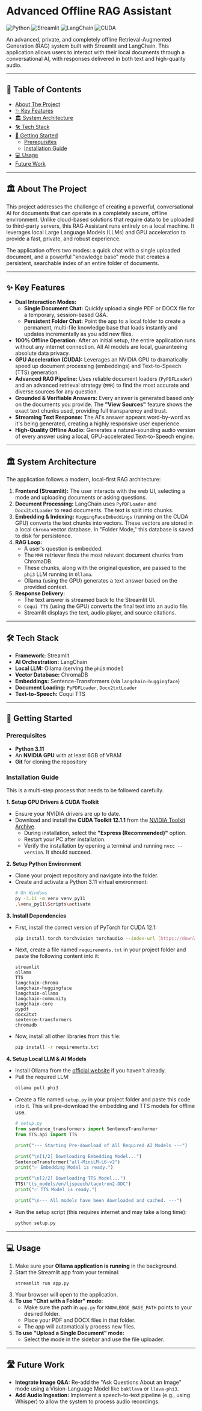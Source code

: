 # Advanced Offline RAG Assistant

![Python](https://img.shields.io/badge/Python-3.11-blue?style=for-the-badge&logo=python)
![Streamlit](https://img.shields.io/badge/Streamlit-1.35%2B-red?style=for-the-badge&logo=streamlit)
![LangChain](https://img.shields.io/badge/LangChain-0.2%2B-green?style=for-the-badge)
![CUDA](https://img.shields.io/badge/NVIDIA%20CUDA-Enabled-76B900?style=for-the-badge&logo=nvidia)

An advanced, private, and completely offline Retrieval-Augmented Generation (RAG) system built with Streamlit and LangChain. This application allows users to interact with their local documents through a conversational AI, with responses delivered in both text and high-quality audio.

***

## 📖 Table of Contents
- [About The Project](#-about-the-project)
- [✨ Key Features](#-key-features)
- [🏛️ System Architecture](#️-system-architecture)
- [🛠️ Tech Stack](#-tech-stack)
- [🚀 Getting Started](#-getting-started)
  - [Prerequisites](#prerequisites)
  - [Installation Guide](#installation-guide)
- [💻 Usage](#-usage)
- [Future Work](#-future-work)

***

## 🏛️ About The Project

This project addresses the challenge of creating a powerful, conversational AI for documents that can operate in a completely secure, offline environment. Unlike cloud-based solutions that require data to be uploaded to third-party servers, this RAG Assistant runs entirely on a local machine. It leverages local Large Language Models (LLMs) and GPU acceleration to provide a fast, private, and robust experience.

The application offers two modes: a quick chat with a single uploaded document, and a powerful "knowledge base" mode that creates a persistent, searchable index of an entire folder of documents.



***

## ✨ Key Features

* **Dual Interaction Modes:**
    * **Single Document Chat:** Quickly upload a single PDF or DOCX file for a temporary, session-based Q&A.
    * **Persistent Folder Chat:** Point the app to a local folder to create a permanent, multi-file knowledge base that loads instantly and updates incrementally as you add new files.
* **100% Offline Operation:** After an initial setup, the entire application runs without any internet connection. All AI models are local, guaranteeing absolute data privacy.
* **GPU Acceleration (CUDA):** Leverages an NVIDIA GPU to dramatically speed up document processing (embeddings) and Text-to-Speech (TTS) generation.
* **Advanced RAG Pipeline:** Uses reliable document loaders (`PyPDFLoader`) and an advanced retrieval strategy (`MMR`) to find the most accurate and diverse sources for any question.
* **Grounded & Verifiable Answers:** Every answer is generated based *only* on the documents you provide. The **"View Sources"** feature shows the exact text chunks used, providing full transparency and trust.
* **Streaming Text Response:** The AI's answer appears word-by-word as it's being generated, creating a highly responsive user experience.
* **High-Quality Offline Audio:** Generates a natural-sounding audio version of every answer using a local, GPU-accelerated Text-to-Speech engine.

***

## 🏛️ System Architecture

The application follows a modern, local-first RAG architecture:

1.  **Frontend (Streamlit):** The user interacts with the web UI, selecting a mode and uploading documents or asking questions.
2.  **Document Processing:** LangChain uses `PyPDFLoader` and `Docx2txtLoader` to read documents. The text is split into chunks.
3.  **Embedding & Indexing:** `HuggingFaceEmbeddings` (running on the CUDA GPU) converts the text chunks into vectors. These vectors are stored in a local `Chroma` vector database. In "Folder Mode," this database is saved to disk for persistence.
4.  **RAG Loop:**
    * A user's question is embedded.
    * The `MMR` retriever finds the most relevant document chunks from ChromaDB.
    * These chunks, along with the original question, are passed to the `phi3` LLM running in `Ollama`.
    * Ollama (using the GPU) generates a text answer based on the provided context.
5.  **Response Delivery:**
    * The text answer is streamed back to the Streamlit UI.
    * `Coqui TTS` (using the GPU) converts the final text into an audio file.
    * Streamlit displays the text, audio player, and source citations.

***

## 🛠️ Tech Stack

* **Framework:** Streamlit
* **AI Orchestration:** LangChain
* **Local LLM:** Ollama (serving the `phi3` model)
* **Vector Database:** ChromaDB
* **Embeddings:** Sentence-Transformers (via `langchain-huggingface`)
* **Document Loading:** `PyPDFLoader`, `Docx2txtLoader`
* **Text-to-Speech:** Coqui TTS

***

## 🚀 Getting Started

### Prerequisites

* **Python 3.11**
* An **NVIDIA GPU** with at least 6GB of VRAM
* **Git** for cloning the repository

### Installation Guide

This is a multi-step process that needs to be followed carefully.

**1. Setup GPU Drivers & CUDA Toolkit**
* Ensure your NVIDIA drivers are up to date.
* Download and install the **CUDA Toolkit 12.1.1** from the [NVIDIA Toolkit Archive](https://developer.nvidia.com/cuda-toolkit-archive).
    * During installation, select the **"Express (Recommended)"** option.
    * Restart your PC after installation.
    * Verify the installation by opening a terminal and running `nvcc --version`. It should succeed.

**2. Setup Python Environment**
* Clone your project repository and navigate into the folder.
* Create and activate a Python 3.11 virtual environment:
    ```sh
    # On Windows
    py -3.11 -m venv venv_py11
    .\venv_py11\Scripts\activate
    ```

**3. Install Dependencies**
* First, install the correct version of PyTorch for CUDA 12.1:
    ```sh
    pip install torch torchvision torchaudio --index-url [https://download.pytorch.org/whl/cu121](https://download.pytorch.org/whl/cu121)
    ```
* Next, create a file named `requirements.txt` in your project folder and paste the following content into it:
    ```
    streamlit
    ollama
    TTS
    langchain-chroma
    langchain-huggingface
    langchain-ollama
    langchain-community
    langchain-core
    pypdf
    docx2txt
    sentence-transformers
    chromadb
    ```
* Now, install all other libraries from this file:
    ```sh
    pip install -r requirements.txt
    ```

**4. Setup Local LLM & AI Models**
* Install Ollama from the [official website](https://ollama.com/) if you haven't already.
* Pull the required LLM:
    ```sh
    ollama pull phi3
    ```
* Create a file named `setup.py` in your project folder and paste this code into it. This will pre-download the embedding and TTS models for offline use.
    ```python
    # setup.py
    from sentence_transformers import SentenceTransformer
    from TTS.api import TTS

    print("--- Starting Pre-download of All Required AI Models ---")

    print("\n[1/2] Downloading Embedding Model...")
    SentenceTransformer("all-MiniLM-L6-v2")
    print("✅ Embedding Model is ready.")

    print("\n[2/2] Downloading TTS Model...")
    TTS("tts_models/en/ljspeech/tacotron2-DDC")
    print("✅ TTS Model is ready.")

    print("\n--- All models have been downloaded and cached. ---")
    ```
* Run the setup script (this requires internet and may take a long time):
    ```sh
    python setup.py
    ```

***

## 💻 Usage

1.  Make sure your **Ollama application is running** in the background.
2.  Start the Streamlit app from your terminal:
    ```sh
    streamlit run app.py
    ```
3.  Your browser will open to the application.
4.  **To use "Chat with a Folder" mode:**
    * Make sure the path in `app.py` for `KNOWLEDGE_BASE_PATH` points to your desired folder.
    * Place your PDF and DOCX files in that folder.
    * The app will automatically process new files.
5.  **To use "Upload a Single Document" mode:**
    * Select the mode in the sidebar and use the file uploader.

***

## 🛣️ Future Work

* **Integrate Image Q&A:** Re-add the "Ask Questions About an Image" mode using a Vision-Language Model like `bakllava` or `llava-phi3`.
* **Add Audio Ingestion:** Implement a speech-to-text pipeline (e.g., using Whisper) to allow the system to process audio recordings.